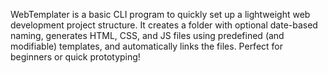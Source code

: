 WebTemplater is a basic CLI program to quickly set up a lightweight web development project structure. It creates a folder with optional date-based naming, generates HTML, CSS, and JS files using predefined (and modifiable) templates, and automatically links the files. Perfect for beginners or quick prototyping!
